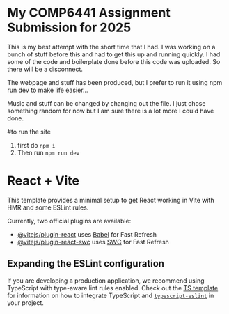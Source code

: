 # My COMP6441 Assignment Submission for 2025
This is my best attempt with the short time that I had.
I was working on a bunch of stuff before this and had to get this up and running quickly. I had some of the code and boilerplate done before this code was uploaded.
So there will be a disconnect.

The webpage and stuff has been produced, but I prefer to run it using npm run dev to make life easier...

Music and stuff can be changed by changing out the file. I just chose something random for now but I am sure there is a lot more I could have done.

#to run the site
1. first do `npm i`
2. Then run `npm run dev` 

# React + Vite

This template provides a minimal setup to get React working in Vite with HMR and some ESLint rules.

Currently, two official plugins are available:

- [@vitejs/plugin-react](https://github.com/vitejs/vite-plugin-react/blob/main/packages/plugin-react) uses [Babel](https://babeljs.io/) for Fast Refresh
- [@vitejs/plugin-react-swc](https://github.com/vitejs/vite-plugin-react/blob/main/packages/plugin-react-swc) uses [SWC](https://swc.rs/) for Fast Refresh

## Expanding the ESLint configuration

If you are developing a production application, we recommend using TypeScript with type-aware lint rules enabled. Check out the [TS template](https://github.com/vitejs/vite/tree/main/packages/create-vite/template-react-ts) for information on how to integrate TypeScript and [`typescript-eslint`](https://typescript-eslint.io) in your project.
